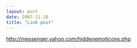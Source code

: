 ```yaml
---
layout: post
date: 2007-11-20
title: "Link post"
---
```

<http://messenger.yahoo.com/hiddenemoticons.php>

